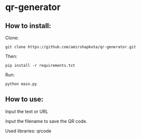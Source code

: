 # qr-generator

## How to install:

Clone:

`git clone https://github.com/amirshapkota/qr-generator.git`

Then:

`pip install -r requirements.txt`

Run:

`python main.py`

## How to use:

Input the text or URL

Input the filename to save the QR code.

Used libraries: qrcode
